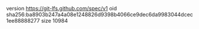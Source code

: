 version https://git-lfs.github.com/spec/v1
oid sha256:ba8903b247a4a08e1248826d9398b4066ce9dec6da9983044dcec1ee88888277
size 10984
